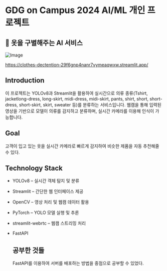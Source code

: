 # GDG on Campus 2024 AI/ML 개인 프로젝트

## 👕 옷을 구별해주는 AI 서비스
![Image](https://github.com/user-attachments/assets/bb0c31db-b5f2-4405-965f-7be7beda45de)

https://clothes-dectention-29f6gnp4nanr7vymeaqwxw.streamlit.app/

## Introduction
이 프로젝트는 YOLOv8과 Streamlit을 활용하여 실시간으로 의류 종류(Tshirt, jacketlong-dress, long-skirt, midi-dress, midi-skirt, pants, shirt, short, short-dress, short-skirt, skirt, sweater 등)를 분류하는 서비스입니다. 
웹캠을 통해 입력된 영상을 기반으로 모델이 의류를 감지하고 분류하며, 실시간 카메라를 이용해 인식이 가능합니다.

## Goal
고객이 입고 있는 옷을 실시간 카메라로 빠르게 감지하여 비슷한 제품을 자동 추천해줄 수 있다. 

## Technology Stack
- YOLOv8 – 실시간 객체 탐지 및 분류
- Streamlit – 간단한 웹 인터페이스 제공
- OpenCV – 영상 처리 및 웹캠 데이터 활용
- PyTorch – YOLO 모델 실행 및 추론
- streamlit-webrtc – 웹캠 스트리밍 처리
- FastAPI

  ## 공부한 것들
  FastAPI를 이용하여 서버를 배포하는 방법을 중점으로 공부할 수 있었다. 

